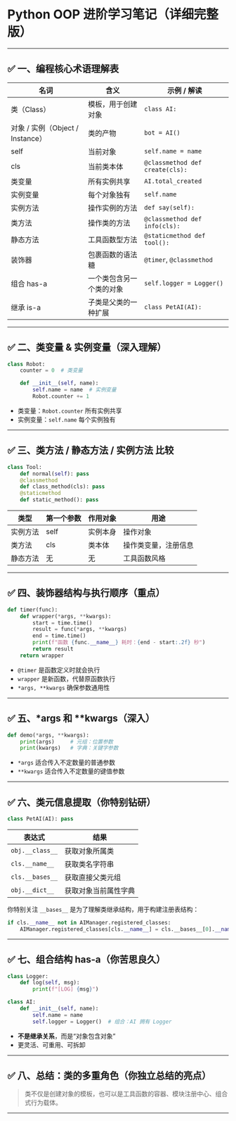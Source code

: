 
# Python OOP 进阶学习笔记（详细完整版）

---

## ✅ 一、编程核心术语理解表

| 名词 | 含义 | 示例 / 解读 |
|------|------|--------------|
| 类（Class） | 模板，用于创建对象 | `class AI:` |
| 对象 / 实例（Object / Instance） | 类的产物 | `bot = AI()` |
| self | 当前对象 | `self.name = name` |
| cls | 当前类本体 | `@classmethod def create(cls):` |
| 类变量 | 所有实例共享 | `AI.total_created` |
| 实例变量 | 每个对象独有 | `self.name` |
| 实例方法 | 操作实例的方法 | `def say(self):` |
| 类方法 | 操作类的方法 | `@classmethod def info(cls):` |
| 静态方法 | 工具函数型方法 | `@staticmethod def tool():` |
| 装饰器 | 包裹函数的语法糖 | `@timer`, `@classmethod` |
| 组合 has-a | 一个类包含另一个类的对象 | `self.logger = Logger()` |
| 继承 is-a | 子类是父类的一种扩展 | `class PetAI(AI):` |

---

## ✅ 二、类变量 & 实例变量（深入理解）

```python
class Robot:
    counter = 0  # 类变量

    def __init__(self, name):
        self.name = name  # 实例变量
        Robot.counter += 1
```

- 类变量：`Robot.counter` 所有实例共享
- 实例变量：`self.name` 每个实例独有

---

## ✅ 三、类方法 / 静态方法 / 实例方法 比较

```python
class Tool:
    def normal(self): pass
    @classmethod
    def class_method(cls): pass
    @staticmethod
    def static_method(): pass
```

| 类型 | 第一个参数 | 作用对象 | 用途 |
|------|-------------|-----------|------|
| 实例方法 | self | 实例本身 | 操作对象 |
| 类方法 | cls | 类本体 | 操作类变量，注册信息 |
| 静态方法 | 无 | 无 | 工具函数风格 |

---

## ✅ 四、装饰器结构与执行顺序（重点）

```python
def timer(func):
    def wrapper(*args, **kwargs):
        start = time.time()
        result = func(*args, **kwargs)
        end = time.time()
        print(f"函数 {func.__name__} 耗时：{end - start:.2f} 秒")
        return result
    return wrapper
```

- `@timer` 是函数定义时就会执行
- `wrapper` 是新函数，代替原函数执行
- `*args, **kwargs` 确保参数通用性

---

## ✅ 五、*args 和 **kwargs（深入）

```python
def demo(*args, **kwargs):
    print(args)     # 元组：位置参数
    print(kwargs)   # 字典：关键字参数
```

- `*args` 适合传入不定数量的普通参数
- `**kwargs` 适合传入不定数量的键值参数

---

## ✅ 六、类元信息提取（你特别钻研）

```python
class PetAI(AI): pass
```

| 表达式 | 结果 |
|--------|------|
| `obj.__class__` | 获取对象所属类 |
| `cls.__name__` | 获取类名字符串 |
| `cls.__bases__` | 获取直接父类元组 |
| `obj.__dict__` | 获取对象当前属性字典 |

你特别关注 `__bases__` 是为了理解类继承结构，用于构建注册表结构：

```python
if cls.__name__ not in AIManager.registered_classes:
    AIManager.registered_classes[cls.__name__] = cls.__bases__[0].__name__
```

---

## ✅ 七、组合结构 has-a（你苦思良久）

```python
class Logger:
    def log(self, msg):
        print(f"[LOG] {msg}")

class AI:
    def __init__(self, name):
        self.name = name
        self.logger = Logger()  # 组合：AI 拥有 Logger
```

- **不是继承关系**，而是“对象包含对象”
- 更灵活、可重用、可拆卸

---

## ✅ 八、总结：类的多重角色（你独立总结的亮点）

> 类不仅是创建对象的模板，也可以是工具函数的容器、模块注册中心、组合式行为载体。

---

